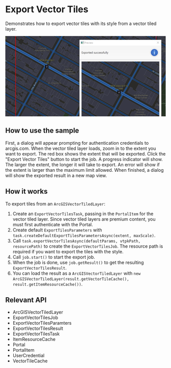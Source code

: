 <h1>Export Vector Tiles</h1>

<p>Demonstrates how to export vector tiles with its style from a vector tiled layer.</p>

<p><img src="ExportVectorTiles.png"/></p>

<h2>How to use the sample</h2>

<p>First, a dialog will appear prompting for authentication credentials to arcgis.com. When the vector tiled layer 
loads, zoom in to the extent you want to export. The red box shows the extent that will be exported. Click the 
"Export Vector Tiles" button to start the job. A progress indicator will show. The larger the extent, the longer it 
will take to export. An error will show if the extent is larger than the maximum limit allowed. When finished, a 
dialog will show the exported result in a new map view.</p>

<h2>How it works</h2>

<p>To export tiles from an <code>ArcGISVectorTiledLayer</code>:</p>
<ol>
  <li>Create an <code>ExportVectorTilesTask</code>, passing in the <code>PortalItem</code> for the vector tiled layer. 
  Since vector tiled layers are premium content, you must first authenticate with the Portal.</li>
  <li>Create default <code>ExportTilesParameters</code> with <code>task.createDefaultExportTilesParametersAsync(extent, maxScale)</code>.</li>
  <li>Call <code>task.exportVectorTilesAsync(defaultParams, vtpkPath, resourcePath)</code> to create the 
  <code>ExportVectorTilesJob</code>. The resource path is required if you want to export the tiles with the style.</li>
  <li>Call <code>job.start()</code> to start the export job.</li>
  <li>When the job is done, use <code>job.getResult()</code> to get the resulting 
  <code>ExportVectorTilesResult</code>.</li>
  <li>You can load the result as a <code>ArcGISVectorTiledLayer</code> with <code>new ArcGISVectorTiledLayer(result.getVectorTileCache(), result.getItemResourceCache())</code>.</li>
</ol>

<h2>Relevant API</h2>

<ul>
  <li>ArcGISVectorTiledLayer</li>
  <li>ExportVectorTilesJob</li>
  <li>ExportVectorTilesParamters</li>
  <li>ExportVectorTilesResult</li>
  <li>ExportVectorTilesTask</li>
  <li>ItemResourceCache</li>
  <li>Portal</li>
  <li>PortalItem</li>
  <li>UserCredential</li>
  <li>VectorTileCache</li>
</ul>
